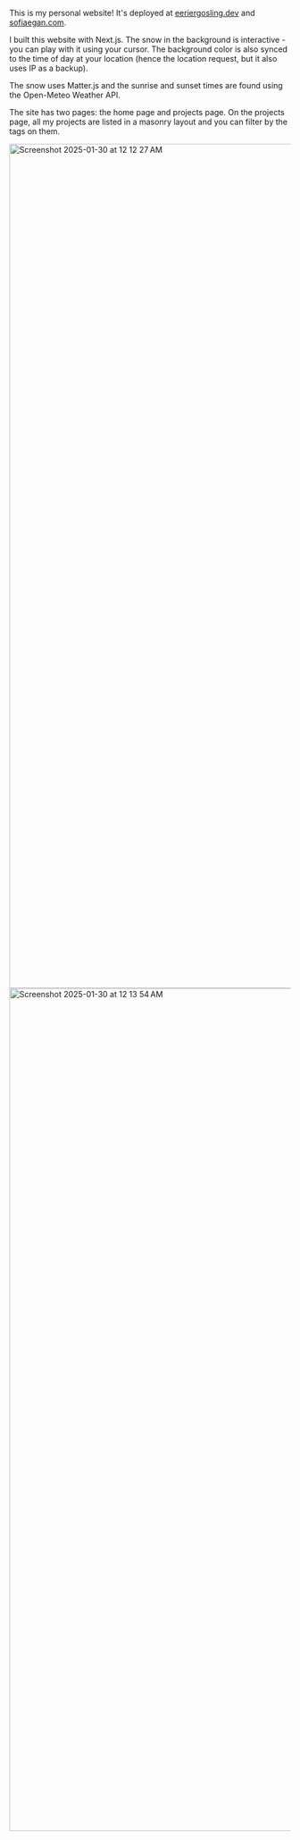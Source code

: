 This is my personal website! It's deployed at [eeriergosling.dev](https://eeriergosling.dev) and [sofiaegan.com](https://sofiaegan.com).

I built this website with Next.js. The snow in the background is interactive - you can play with it using your cursor. The background color is also synced to the time of day at your location (hence the location request, but it also uses IP as a backup).

The snow uses Matter.js and the sunrise and sunset times are found using the Open-Meteo Weather API.

The site has two pages: the home page and projects page. On the projects page, all my projects are listed in a masonry layout and you can filter by the tags on them.

<img width="1512" alt="Screenshot 2025-01-30 at 12 12 27 AM" src="https://github.com/user-attachments/assets/977b0f29-d4ee-49e6-9475-821760156f50" />
<img width="1509" alt="Screenshot 2025-01-30 at 12 13 54 AM" src="https://github.com/user-attachments/assets/8081df3b-6e0b-4005-81d2-f4c1d05e7708" />